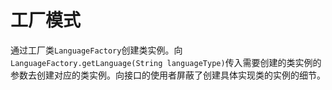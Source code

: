 # 工厂模式  
通过工厂类`LanguageFactory`创建类实例。向`LanguageFactory.getLanguage(String languageType)`传入需要创建的类实例的参数去创建对应的类实例。向接口的使用者屏蔽了创建具体实现类的实例的细节。